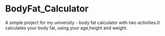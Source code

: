 # BodyFat_Calculator
A simple project for my university - body fat calculator with two activities.It calculates your body fat, using your age,height and weight. 
